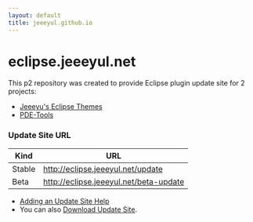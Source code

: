 ```yaml
---
layout: default
title: jeeeyul.github.io
---
```


# eclipse.jeeeyul.net

This p2 repository was created to provide Eclipse plugin update site for 2 projects:  

- [Jeeeyu's Eclipse Themes](https://github.com/jeeeyul/eclipse-themes)
- [PDE-Tools](https://github.com/jeeeyul/pde-tools)


### Update Site URL


| Kind   | URL                                    |
|--------|----------------------------------------|
| Stable | http://eclipse.jeeeyul.net/update      |
| Beta   | http://eclipse.jeeeyul.net/beta-update |

* [Adding an Update Site Help](http://marketplace.eclipse.org/updatesite/help?url=http://jeeeyul.github.io/update)
* You can also [Download Update Site](https://github.com/jeeeyul/jeeeyul.github.io/releases).